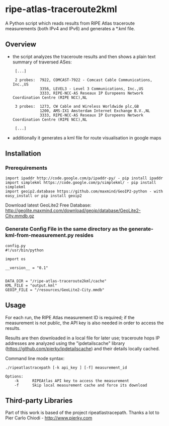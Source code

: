 ripe-atlas-traceroute2kml
=========================

A Python script which reads results from RIPE Atlas traceroute measurements (both IPv4 and IPv6) and generates a *.kml file.

Overview
--------

*  the script analyzes the traceroute results and then shows a plain text summary of traversed ASes:

        [...]
    
        2 probes:  7922, COMCAST-7922 - Comcast Cable Communications, Inc.,US
                   3356, LEVEL3 - Level 3 Communications, Inc.,US
                   3333, RIPE-NCC-AS Reseaux IP Europeens Network Coordination Centre (RIPE NCC),NL
        
        3 probes:  1273, CW Cable and Wireless Worldwide plc,GB
                   1200, AMS-IX1 Amsterdam Internet Exchange B.V.,NL
                   3333, RIPE-NCC-AS Reseaux IP Europeens Network Coordination Centre (RIPE NCC),NL
        
        [...]
* additionally it generates a kml file for route visualisation in google maps


Installation
------------

### Prerequirements

    import ipaddr http://code.google.com/p/ipaddr-py/ - pip install ipaddr
    import simplekml https://code.google.com/p/simplekml/ - pip install simplekml
    import geoip2.database https://github.com/maxmind/GeoIP2-python - with easy_install or pip install geoip2

Download latest GeoLite2 Free Database: http://geolite.maxmind.com/download/geoip/database/GeoLite2-City.mmdb.gz

### Generate Config File in the same directory as the generate-kml-from-measurement.py resides
    config.py
    #!/usr/bin/python
    
    import os
    
    __version__ = "0.1"
    
    
    DATA_DIR = "/ripe-atlas-traceroute2kml/cache"
    KML_FILE = "output.kml"
    GEOIP_FILE = "/resources/GeoLite2-City.mmdb"


Usage
-----

For each run, the RIPE Atlas measurement ID is required; if the measurement is not public, the API key is also needed in order to access the results.

Results are then downloaded in a local file for later use; traceroute hops IP addresses are analyzed using the "ipdetailscache" library (https://github.com/pierky/ipdetailscache) and their details locally cached.


Command line mode syntax:

    ./ripeatlastracepath [-k api_key ] [-f] measurement_id
    
    Options:
        -k      RIPEAtlas API key to access the measurement
        -f      Skip local measurement cache and force its download

Third-party Libraries
---------------------
Part of this work is based of the project ripeatlastracepath. Thanks a lot to Pier Carlo Chiodi - http://www.pierky.com




